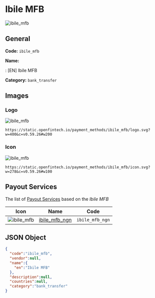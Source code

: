 
# Ibile MFB 
![ibile_mfb](https://static.openfintech.io/payment_methods/ibile_mfb/logo.svg?w=400&c=v0.59.26#w200)  

## General 
**Code:** `ibile_mfb` 
 
**Name:** 
 
:	[EN] Ibile MFB 
 
**Category:** `bank_transfer` 
 

## Images 

### Logo 
![ibile_mfb](https://static.openfintech.io/payment_methods/ibile_mfb/logo.svg?w=400&c=v0.59.26#w200)  

```
https://static.openfintech.io/payment_methods/ibile_mfb/logo.svg?w=400&c=v0.59.26#w200
```  

### Icon 
![ibile_mfb](https://static.openfintech.io/payment_methods/ibile_mfb/icon.svg?w=278&c=v0.59.26#w100)  

```
https://static.openfintech.io/payment_methods/ibile_mfb/icon.svg?w=278&c=v0.59.26#w100
```  

## Payout Services 
 
The list of [Payout Services](/payout-services/) based on the _Ibile MFB_ 

|Icon|Name|Code| 
|:---:|:---:|:---:| 
|![ibile_mfb](https://static.openfintech.io/payout_methods/ibile_mfb/icon.svg?w=278&c=v0.59.26#w40) |[ibile_mfb_ngn](/payout-services/ibile_mfb_ngn/)|`ibile_mfb_ngn`| 
 

## JSON Object 

```json
{
  "code":"ibile_mfb",
  "vendor":null,
  "name":{
    "en":"Ibile MFB"
  },
  "description":null,
  "countries":null,
  "category":"bank_transfer"
}
```  
